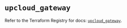 # `upcloud_gateway`

Refer to the Terraform Registry for docs: [`upcloud_gateway`](https://registry.terraform.io/providers/upcloudltd/upcloud/5.15.0/docs/resources/gateway).
